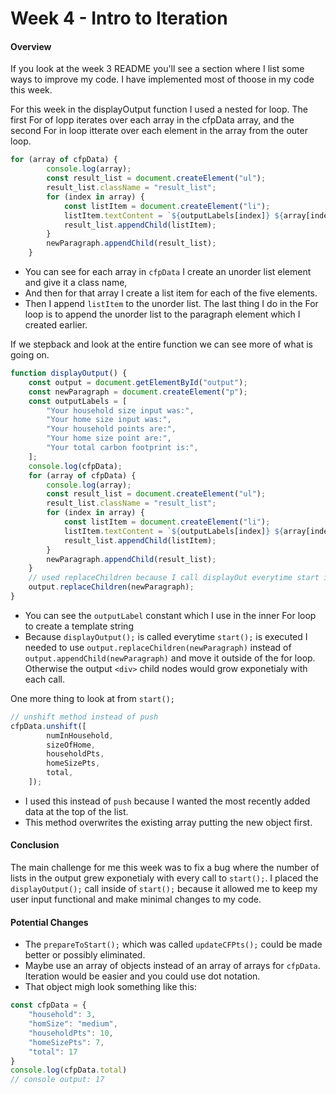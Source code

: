 # Week 4 - Intro to Iteration
#### Overview
If you look at the week 3 README you'll see a section where I list some ways to improve my code. I have implemented most of thoose in my code this week.

For this week in the displayOutput function I used a nested for loop. The first For of lopp iterates over each array in the cfpData array, and the second For in loop itterate over each element in the array from the outer loop.
```javascript
for (array of cfpData) {
		console.log(array);
		const result_list = document.createElement("ul");
		result_list.className = "result_list";
		for (index in array) {
			const listItem = document.createElement("li");
			listItem.textContent = `${outputLabels[index]} ${array[index]}`;
			result_list.appendChild(listItem);
		}
		newParagraph.appendChild(result_list);
	}
```
- You can see for each array in `cfpData` I create an unorder list element and give it a class name,
- And then for that array I create a list item for each of the five elements.
- Then I append `listItem` to the unorder list. The last thing I do in the For loop is to append the unorder list to the paragraph element which I created earlier.

If we stepback and look at the entire function we can see more of what is going on.

```javascript
function displayOutput() {
	const output = document.getElementById("output");
	const newParagraph = document.createElement("p");
	const outputLabels = [
		"Your household size input was:",
		"Your home size input was:",
		"Your household points are:",
		"Your home size point are:",
		"Your total carbon footprint is:",
	];
	console.log(cfpData);
	for (array of cfpData) {
		console.log(array);
		const result_list = document.createElement("ul");
		result_list.className = "result_list";
		for (index in array) {
			const listItem = document.createElement("li");
			listItem.textContent = `${outputLabels[index]} ${array[index]}`;
			result_list.appendChild(listItem);
		}
		newParagraph.appendChild(result_list);
	}
	// used replaceChildren because I call displayOut everytime start is called
	output.replaceChildren(newParagraph);
}
```
- You can see the `outputLabel` constant which I use in the inner For loop to create a template string
- Because `displayOutput();` is called everytime `start();` is executed I needed to use `output.replaceChildren(newParagraph)` instead of `output.appendChild(newParagraph)` and move it outside of the for loop. Otherwise the output `<div>` child nodes would grow exponetialy with each call.

One more thing to look at from `start();`
```javascript
// unshift method instead of push
cfpData.unshift([
		numInHousehold,
		sizeOfHome,
		householdPts,
		homeSizePts,
		total,
	]);
```
- I used this instead of `push` because I wanted the most recently added data at the top of the list.
- This method overwrites the existing array putting the new object first.

#### Conclusion

The main challenge for me this week was to fix a bug where the number of lists in the output grew exponetialy with every call to `start();`. I placed the `displayOutput();` call inside of `start();` because it allowed me to keep my user input functional and make minimal changes to my code.

#### Potential Changes
- The `prepareToStart();` which was called `updateCFPts();` could be made better or possibly eliminated.
- Maybe use an array of objects instead of an array of arrays for `cfpData`. Iteration would be easier and you could use dot notation.
- That object migh look something like this:
```javascript
const cfpData = {
    "household": 3,
    "homSize": "medium",
    "householdPts": 10,
    "homeSizePts": 7,
    "total": 17
}
console.log(cfpData.total)
// console output: 17
```